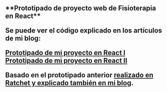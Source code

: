 <h2>**Prototipado de proyecto web de Fisioterapia en React**

Se puede ver el código explicado en los artículos de mi blog:

<a href="https://felipefcor.github.io/2018-12-14-Prototipado-de-mi-proyecto-en-React-I/"> Prototipado de mi proyecto en React I </a>
<br>
<a href="https://felipefcor.github.io/2018-12-14-Prototipado-de-mi-proyecto-en-React-II/"> Prototipado de mi proyecto en React II </a>

Basado en el prototipado anterior [realizado en Ratchet y explicado también en mi blog](https://felipefcor.github.io/2018-10-04-Proyecto-app/).
